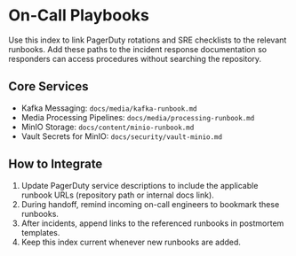 # On-Call Playbooks

Use this index to link PagerDuty rotations and SRE checklists to the relevant runbooks. Add these paths to the incident response documentation so responders can access procedures without searching the repository.

## Core Services
- Kafka Messaging: `docs/media/kafka-runbook.md`
- Media Processing Pipelines: `docs/media/processing-runbook.md`
- MinIO Storage: `docs/content/minio-runbook.md`
- Vault Secrets for MinIO: `docs/security/vault-minio.md`

## How to Integrate
1. Update PagerDuty service descriptions to include the applicable runbook URLs (repository path or internal docs link).
2. During handoff, remind incoming on-call engineers to bookmark these runbooks.
3. After incidents, append links to the referenced runbooks in postmortem templates.
4. Keep this index current whenever new runbooks are added.
